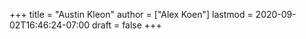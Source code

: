 +++
title = "Austin Kleon"
author = ["Alex Koen"]
lastmod = 2020-09-02T16:46:24-07:00
draft = false
+++
